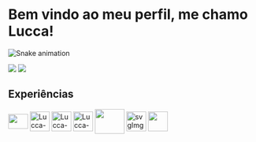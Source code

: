 # Bem vindo ao meu perfil, me chamo Lucca!

![Snake animation](https://github.com/danielbped/danielbped/blob/output/github-contribution-grid-snake.svg)

<a height="30" href="mailto:lucca.kleinsorgen@gmail.com"><img
      src="https://img.shields.io/badge/-Gmail-%23333?style=for-the-badge&logo=gmail&logoColor=white"
      target="_blank"></a>
<a href="https://www.linkedin.com/in/lucca-lima-kleinsorgen-motta-275a82217/" target="_blank"><img
      src="https://img.shields.io/badge/-LinkedIn-%230077B5?style=for-the-badge&logo=linkedin&logoColor=white"
      target="_blank"></a><br>
<div>
      
## Experiências

<img align="center" src="https://cdn.jsdelivr.net/gh/devicons/devicon/icons/react/react-original.svg" height="30" width="40" /> 
<img align="center" alt="Lucca-Vue" height="40" width="40" src="https://cdn.jsdelivr.net/gh/devicons/devicon/icons/vuejs/vuejs-original.svg" />      
<img align="center" alt="Lucca-Java" height="40" width="40" src="https://cdn.jsdelivr.net/gh/devicons/devicon/icons/java/java-original-wordmark.svg" />  
<img align="center" alt="Lucca-Csharp" height="40" width="40" src="https://cdn.jsdelivr.net/gh/devicons/devicon/icons/csharp/csharp-original.svg" />
<img align="center" src="https://cdn.jsdelivr.net/gh/devicons/devicon/icons/docker/docker-original.svg" height="50" width="60" />  
<img align="center" height="40" width="40" alt="svgImg" src="https://img.icons8.com/color/48/null/kibana.png"/> 
<img align="center" height="40" width="40" src="https://img.icons8.com/color/48/null/elasticsearch.png"/>
